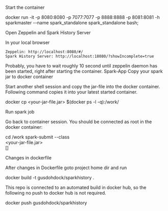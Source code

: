 Start the container

  docker run -it -p 8080:8080 -p 7077:7077 -p 8888:8888 -p 8081:8081 -h sparkmaster --name spark_standalone spark_standalone bash;

Open Zeppelin and Spark History Server

In your local browser

    Zeppelin: http://localhost:8080/#/
    Spark History Server: http://localhost:18080/?showIncomplete=true

Probably, you have to wait roughly 10 second until zeppelin daemon has been started, right after starting the container.
Spark-App
Copy your spark jar to docker container

Start another shell session and copy the jar-file into the docker container. Following command copies it into your latest started container.

docker cp <your-jar-file.jar> $(docker ps  -l -q):/work/

Run spark job

Go back to container session. You should be connected as root in the docker container:

cd /work
spark-submit   --class <your-class-name-with-package> \
      <your-jar-file.jar> \
      [<your-program-parameters>]

Changes in dockerfile

After changes in Dockerfile goto project home dir and run

docker build  -t gusdohdock/sparkhistory .

This repo is connected to an automated build in docker hub, so the following no push to docker hub is not required.

docker push  gusdohdock/sparkhistory
